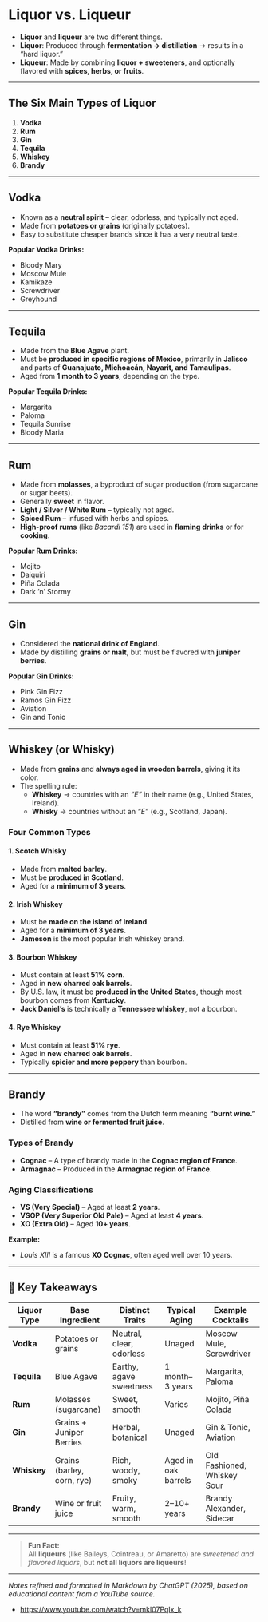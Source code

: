 # Liquor vs. Liqueur

- **Liquor** and **liqueur** are two different things.  
- **Liquor**: Produced through **fermentation → distillation** → results in a “hard liquor.”  
- **Liqueur**: Made by combining **liquor + sweeteners**, and optionally flavored with **spices, herbs, or fruits**.  

---

## The Six Main Types of Liquor

1. **Vodka**  
2. **Rum**  
3. **Gin**  
4. **Tequila**  
5. **Whiskey**  
6. **Brandy**

---

## Vodka

- Known as a **neutral spirit** – clear, odorless, and typically not aged.  
- Made from **potatoes or grains** (originally potatoes).  
- Easy to substitute cheaper brands since it has a very neutral taste.  

**Popular Vodka Drinks:**
- Bloody Mary  
- Moscow Mule  
- Kamikaze  
- Screwdriver  
- Greyhound  

---

## Tequila

- Made from the **Blue Agave** plant.  
- Must be **produced in specific regions of Mexico**, primarily in **Jalisco** and parts of **Guanajuato, Michoacán, Nayarit, and Tamaulipas**.  
- Aged from **1 month to 3 years**, depending on the type.  

**Popular Tequila Drinks:**
- Margarita  
- Paloma  
- Tequila Sunrise  
- Bloody Maria  

---

## Rum

- Made from **molasses**, a byproduct of sugar production (from sugarcane or sugar beets).  
- Generally **sweet** in flavor.  
- **Light / Silver / White Rum** – typically not aged.  
- **Spiced Rum** – infused with herbs and spices.  
- **High-proof rums** (like *Bacardi 151*) are used in **flaming drinks** or for **cooking**.  

**Popular Rum Drinks:**
- Mojito  
- Daiquiri  
- Piña Colada  
- Dark ’n’ Stormy  

---

## Gin

- Considered the **national drink of England**.  
- Made by distilling **grains or malt**, but must be flavored with **juniper berries**.  

**Popular Gin Drinks:**
- Pink Gin Fizz  
- Ramos Gin Fizz  
- Aviation  
- Gin and Tonic  

---

## Whiskey (or Whisky)

- Made from **grains** and **always aged in wooden barrels**, giving it its color.  
- The spelling rule:  
  - **Whiskey** → countries with an *“E”* in their name (e.g., United States, Ireland).  
  - **Whisky** → countries without an *“E”* (e.g., Scotland, Japan).  

### Four Common Types

#### 1. Scotch Whisky
- Made from **malted barley**.  
- Must be **produced in Scotland**.  
- Aged for a **minimum of 3 years**.  

#### 2. Irish Whiskey
- Must be **made on the island of Ireland**.  
- Aged for a **minimum of 3 years**.  
- **Jameson** is the most popular Irish whiskey brand.  

#### 3. Bourbon Whiskey
- Must contain at least **51% corn**.  
- Aged in **new charred oak barrels**.  
- By U.S. law, it must be **produced in the United States**, though most bourbon comes from **Kentucky**.  
- **Jack Daniel’s** is technically a **Tennessee whiskey**, not a bourbon.  

#### 4. Rye Whiskey
- Must contain at least **51% rye**.  
- Aged in **new charred oak barrels**.  
- Typically **spicier and more peppery** than bourbon.  

---

## Brandy

- The word **“brandy”** comes from the Dutch term meaning **“burnt wine.”**  
- Distilled from **wine or fermented fruit juice**.  

### Types of Brandy

- **Cognac** – A type of brandy made in the **Cognac region of France**.  
- **Armagnac** – Produced in the **Armagnac region of France**.  

### Aging Classifications
- **VS (Very Special)** – Aged at least **2 years**.  
- **VSOP (Very Superior Old Pale)** – Aged at least **4 years**.  
- **XO (Extra Old)** – Aged **10+ years**.  

**Example:**  
- *Louis XIII* is a famous **XO Cognac**, often aged well over 10 years.

---

## 🥃 Key Takeaways

| Liquor Type | Base Ingredient | Distinct Traits | Typical Aging | Example Cocktails |
|--------------|----------------|-----------------|----------------|-------------------|
| **Vodka** | Potatoes or grains | Neutral, clear, odorless | Unaged | Moscow Mule, Screwdriver |
| **Tequila** | Blue Agave | Earthy, agave sweetness | 1 month–3 years | Margarita, Paloma |
| **Rum** | Molasses (sugarcane) | Sweet, smooth | Varies | Mojito, Piña Colada |
| **Gin** | Grains + Juniper Berries | Herbal, botanical | Unaged | Gin & Tonic, Aviation |
| **Whiskey** | Grains (barley, corn, rye) | Rich, woody, smoky | Aged in oak barrels | Old Fashioned, Whiskey Sour |
| **Brandy** | Wine or fruit juice | Fruity, warm, smooth | 2–10+ years | Brandy Alexander, Sidecar |

---

> **Fun Fact:**  
> All **liqueurs** (like Baileys, Cointreau, or Amaretto) are *sweetened and flavored liquors*, but **not all liquors are liqueurs**!

---

*Notes refined and formatted in Markdown by ChatGPT (2025), based on educational content from a YouTube source.*

- https://www.youtube.com/watch?v=mkl07PqIx_k 